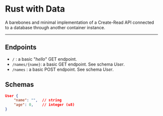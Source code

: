 # Rust with Data

A barebones and minimal implementation of a Create-Read API connected to a database through another container instance.

---

## Endpoints

- `/` : a basic "*hello*" GET endpoint.
- `/names/{name}`: a basic GET endpoint. See schema *User*.
- `/names` : a basic POST endpoint. See schema *User*.

## Schemas

```json
User {
    "name": "",  // string
    "age": 0,    // integer (u8)
}
```
